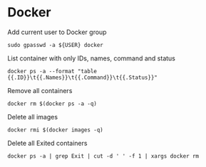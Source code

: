 # Docker
Add current user to Docker group

	sudo gpasswd -a ${USER} docker

List container with only IDs, names, command and status
	
	docker ps -a --format "table {{.ID}}\t{{.Names}}\t{{.Command}}\t{{.Status}}"


Remove all containers

	docker rm $(docker ps -a -q)


Delete all images

	docker rmi $(docker images -q)

Delete all Exited containers

	docker ps -a | grep Exit | cut -d ' ' -f 1 | xargs docker rm
